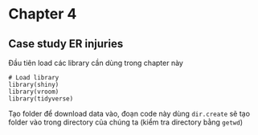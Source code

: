 # Chapter 4
## Case study ER injuries

Đầu tiên load các library cần dùng trong chapter này
```
# Load library
library(shiny)
library(vroom)
library(tidyverse)
```

Tạo folder để download data vào, đoạn code này dùng `dir.create` sẽ tạo folder vào trong directory của chúng ta (kiểm tra directory bằng `getwd`)

